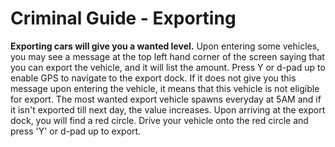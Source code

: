 # Criminal Guide - Exporting
**Exporting cars will give you a wanted level.**
Upon entering some vehicles, you may see a message at the top left hand corner of the screen saying that you can export the vehicle, and it will list the amount. Press Y or d-pad up to enable GPS to navigate to the export dock. If it does not give you this message upon entering the vehicle, it means that this vehicle is not eligible for export.
The most wanted export vehicle spawns everyday at 5AM and if it isn't exported till next day, the value increases.
Upon arriving at the export dock, you will find a red circle. Drive your vehicle onto the red circle and press 'Y' or d-pad up to export.

